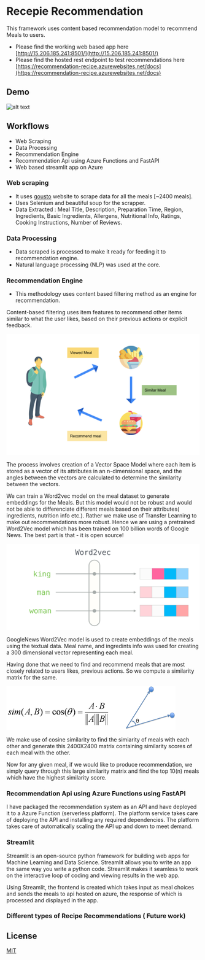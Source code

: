 # Recepie Recommendation

This framework uses content based recommendation model to recommend Meals  to users.

* Please find the working web based app here [http://15.206.185.241:8501/](http://15.206.185.241:8501/)  
* Please find the hosted rest endpoint to test recommendations here [https://recommendation-recipe.azurewebsites.net/docs](https://recommendation-recipe.azurewebsites.net/docs) 

## Demo
![alt text](temp/demo.gif)

## Workflows

* Web Scraping
* Data Processing
* Recommendation Engine
* Recommendation Api using Azure Functions and FastAPI
* Web based streamlit app on Azure


### Web scraping
* It uses [gousto](https://gousto.co.uk/cookbook/recipes) website to scrape data for all the meals [~2400 meals].
* Uses Selenium and beautiful soup for the scrapper.
* Data Extracted :  Meal Title, Description, Preparation Time, Region, Ingredients, Basic 
Ingredients, Allergens, Nutritional Info, Ratings, Cooking Instructions, Number of Reviews.


### Data Processing
* Data scraped is processed to make it ready for feeding it to recommendation engine.  
* Natural language processing (NLP) was used at the core.

### Recommendation Engine
* This methodology uses content based filtering method as an engine for recommendation.  

Content-based filtering uses item features to recommend other items similar to what the user likes, based on their previous actions or explicit feedback.

![alt text](temp/content-based.png)

The process involves creation of a Vector Space Model where each item is stored as a vector of its attributes in an n-dimensional space, and the angles between the vectors are calculated to determine the similarity between the vectors.

We can train a Word2vec model on the meal dataset to generate embeddings for the Meals. But this model would not be robust and would not be able to differenciate different meals based on their attributes( ingredients, nutrition info etc.). Rather we make use of Transfer Learning to make out recommendations more robust. Hence we are using a pretrained Word2Vec model which has been trained on 100 billion words of Google News. The best part is that - it is open source!

![alt text](temp/word2vec.png)


GoogleNews Word2Vec model is used to create embeddings of the meals using the textual data. Meal name, and ingredints info was used for creating a 300 dimensional vector representing each meal.

Having done that we need to find and recommend meals that are most closely related to users likes, previous actions. So we compute a similarity matrix for the same.

![alt text](temp/cosine-similarity.png)

We make use of cosine similarity to find the simiarity of meals with each other and generate this 2400X2400 matrix containing similarity scores of each meal with the other.


Now for any given meal, if we would like to produce recommendation, we simply query through this large similarity matrix and find the top 10(n) meals which have the highest similarity score.


### Recommendation Api using Azure Functions using FastAPI
I have packaged the recommendation system as an API and have deployed it to a Azure Function (serverless platform). The platform service takes care of deploying the API and installing any required dependencies. The platform takes care of automatically scaling the API up and down to meet demand.





### Streamlit 
Streamlit is an open-source python framework for building web apps for Machine Learning and Data Science. Streamlit allows you to write an app the same way you write a python code. Streamlit makes it seamless to work on the interactive loop of coding and viewing results in the web app.

Using Streamlit, the frontend is created which takes input as meal choices and sends the meals to api hosted on azure, the response of which is processed and displayed in the app.
 

### Different types of Recipe Recommendations ( Future work)


## License
[MIT](https://choosealicense.com/licenses/mit/)
